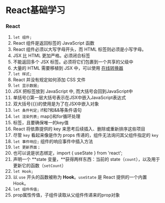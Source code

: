 # React基础学习

### React

1. `let 组件;`
2. React 组件是返回标签的 JavaScript 函数
3. React 组件必须以大写字母开头，而 HTML 标签则必须是小写字母。
4. JSX 比 HTML 更加严格。必须闭合标签
5. 不能返回多个 JSX 标签。必须将它们包裹到一个共享的父级中
6. 大量的 HTML 需要移植到 JSX 中，可以使用 [在线转换器](https://transform.tools/html-to-jsx)
7. `let 样式;`
8. React 并没有规定如何添加 CSS 文件
9. `let 显示数据;`
10. JSX 把标签放到 JavaScript 中, 而大括号会回到JavaScript中
11. 单括号{}第一层大括号表示在JSX中嵌入JavaScript表达式
12. 双大括号{{}}的使用是为了在JSX中嵌入对象
13. `let 条件判定;` if和?和&&等条件语句
14. `let 渲染列表;` map()和for循环处理<li>标签，且要确保唯一的key值
15. React 将依靠提供的 key 来思考后续插入、删除或重新排序这些项目
16. 尽管 `key` 看起来像是作为 props 传递的，组件无法询问其父组件指定的 `key`
17. `let 事件响应;` 组件的响应事件中插入方法
18. `let 更新界面；` 
19. 也可以说是状态绑定，import { useState } from 'react';
20. 声明一个 **state 变量，**获得两样东西：当前的 state（`count`），以及用于更新它的函数（`setCount`）
21. `let Hook;`
22.  以 `use` 开头的函数被称为 **Hook**。`useState` 是 React 提供的一个内置 Hook。
23. `let 组件传值;`
24. prop属性传值，子组件读取从父组件传递来的prop对象